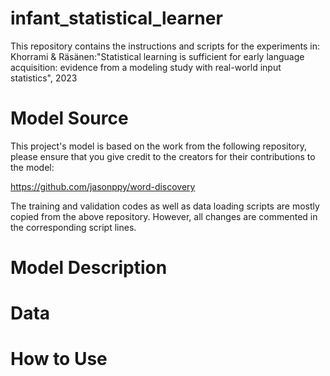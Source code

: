 # infant_statistical_learner

This repository contains the instructions and scripts for the experiments in:
Khorrami & Räsänen:"Statistical learning is sufficient for early language acquisition: evidence from a modeling study with real-world input statistics", 2023

# Model Source

This project's model is based on the work from the following repository, please ensure that you give credit to the creators for their contributions to the model:

https://github.com/jasonppy/word-discovery

The training and validation codes as well as data loading scripts are mostly copied from the above repository. However, all changes are commented in the corresponding script lines.


# Model Description


# Data


# How to Use



